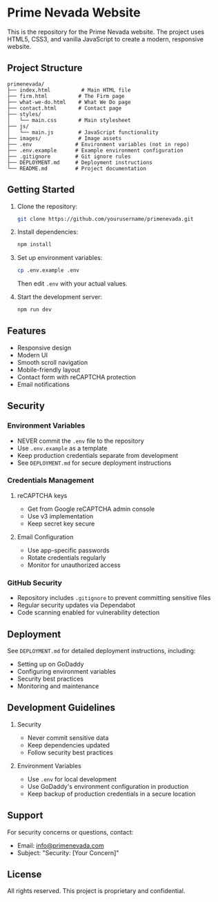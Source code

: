 # Prime Nevada Website

This is the repository for the Prime Nevada website. The project uses HTML5, CSS3, and vanilla JavaScript to create a modern, responsive website.

## Project Structure

```
primenevada/
├── index.html          # Main HTML file
├── firm.html          # The Firm page
├── what-we-do.html    # What We Do page
├── contact.html       # Contact page
├── styles/
│   └── main.css       # Main stylesheet
├── js/
│   └── main.js        # JavaScript functionality
├── images/            # Image assets
├── .env              # Environment variables (not in repo)
├── .env.example      # Example environment configuration
├── .gitignore        # Git ignore rules
├── DEPLOYMENT.md     # Deployment instructions
└── README.md         # Project documentation
```

## Getting Started

1. Clone the repository:
   ```bash
   git clone https://github.com/yourusername/primenevada.git
   ```

2. Install dependencies:
   ```bash
   npm install
   ```

3. Set up environment variables:
   ```bash
   cp .env.example .env
   ```
   Then edit `.env` with your actual values.

4. Start the development server:
   ```bash
   npm run dev
   ```

## Features

- Responsive design
- Modern UI
- Smooth scroll navigation
- Mobile-friendly layout
- Contact form with reCAPTCHA protection
- Email notifications

## Security

### Environment Variables
- NEVER commit the `.env` file to the repository
- Use `.env.example` as a template
- Keep production credentials separate from development
- See `DEPLOYMENT.md` for secure deployment instructions

### Credentials Management
1. reCAPTCHA keys
   - Get from Google reCAPTCHA admin console
   - Use v3 implementation
   - Keep secret key secure

2. Email Configuration
   - Use app-specific passwords
   - Rotate credentials regularly
   - Monitor for unauthorized access

### GitHub Security
- Repository includes `.gitignore` to prevent committing sensitive files
- Regular security updates via Dependabot
- Code scanning enabled for vulnerability detection

## Deployment

See `DEPLOYMENT.md` for detailed deployment instructions, including:
- Setting up on GoDaddy
- Configuring environment variables
- Security best practices
- Monitoring and maintenance

## Development Guidelines

1. Security
   - Never commit sensitive data
   - Keep dependencies updated
   - Follow security best practices

2. Environment Variables
   - Use `.env` for local development
   - Use GoDaddy's environment configuration in production
   - Keep backup of production credentials in a secure location

## Support

For security concerns or questions, contact:
- Email: info@primenevada.com
- Subject: "Security: [Your Concern]"

## License

All rights reserved. This project is proprietary and confidential.
